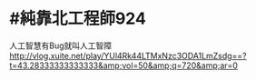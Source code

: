 # #純靠北工程師924


人工智慧有Bug就叫人工智障
http://vlog.xuite.net/play/YUl4Rk44LTMxNzc3ODA1LmZsdg==?t=43.28333333333333&amp;vol=50&amp;q=720&amp;ar=0

